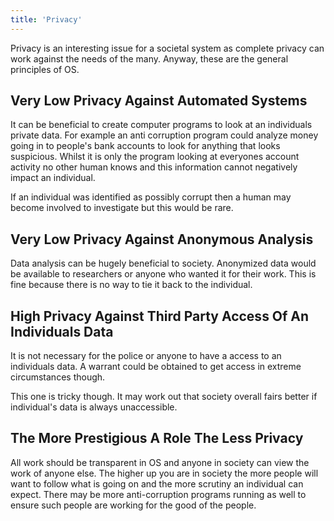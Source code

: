 ```yaml
---
title: 'Privacy'
---
```


Privacy is an interesting issue for a societal system as complete privacy can work against the needs of the many. Anyway, these are the general principles of OS.

## Very Low Privacy Against Automated Systems

It can be beneficial to create computer programs to look at an individuals private data. For example an anti corruption program could analyze money going in to people's bank accounts to look for anything that looks suspicious. Whilst it is only the program looking at everyones account activity no other human knows and this information cannot negatively impact an individual.

If an individual was identified as possibly corrupt then a human may become involved to investigate but this would be rare.

## Very Low Privacy Against Anonymous Analysis

Data analysis can be hugely beneficial to society. Anonymized data would be available to researchers or anyone who wanted it for their work. This is fine because there is no way to tie it back to the individual.

## High Privacy Against Third Party Access Of An Individuals Data

It is not necessary for the police or anyone to have a access to an individuals data. A warrant could be obtained to get access in extreme circumstances though.

This one is tricky though. It may work out that society overall fairs better if individual's data is always unaccessible.

## The More Prestigious A Role The Less Privacy

All work should be transparent in OS and anyone in society can view the work of anyone else. The higher up you are in society the more people will want to follow what is going on and the more scrutiny an individual can expect. There may be more anti-corruption programs running as well to ensure such people are working for the good of the people.
